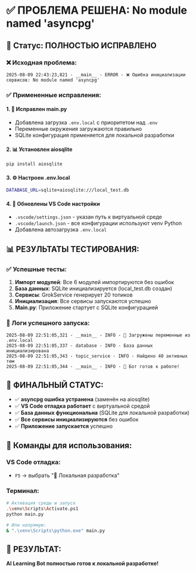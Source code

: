 # ✅ ПРОБЛЕМА РЕШЕНА: No module named 'asyncpg'

## 🎯 Статус: ПОЛНОСТЬЮ ИСПРАВЛЕНО

### ❌ Исходная проблема:
```
2025-08-09 22:43:23,821 - __main__ - ERROR - ❌ Ошибка инициализации сервисов: No module named 'asyncpg'
```

### ✅ Примененные исправления:

#### 1. 🔧 Исправлен main.py
- Добавлена загрузка `.env.local` с приоритетом над `.env`
- Переменные окружения загружаются правильно
- SQLite конфигурация применяется для локальной разработки

#### 2. 📊 Установлен aiosqlite
```bash
pip install aiosqlite
```

#### 3. ⚙️ Настроен .env.local
```bash
DATABASE_URL=sqlite+aiosqlite:///local_test.db
```

#### 4. 🔧 Обновлены VS Code настройки
- `.vscode/settings.json` - указан путь к виртуальной среде
- `.vscode/launch.json` - все конфигурации используют venv Python
- Добавлена автозагрузка `.env.local`

## 📊 РЕЗУЛЬТАТЫ ТЕСТИРОВАНИЯ:

### ✅ Успешные тесты:
1. **Импорт модулей**: Все 6 модулей импортируются без ошибок
2. **База данных**: SQLite инициализируется (local_test.db создан)
3. **Сервисы**: GrokService генерирует 20 топиков
4. **Инициализация**: Все сервисы запускаются успешно
5. **Main.py**: Приложение стартует с SQLite конфигурацией

### 🚀 Логи успешного запуска:
```log
2025-08-09 22:51:05,321 - __main__ - INFO - 📁 Загружены переменные из .env.local
2025-08-09 22:51:05,337 - database - INFO - База данных инициализирована
2025-08-09 22:51:05,343 - topic_service - INFO - Найдено 40 активных тем
2025-08-09 22:51:05,344 - __main__ - INFO - 🤖 Бот готов к работе!
```

## 🎯 ФИНАЛЬНЫЙ СТАТУС:

- ✅ **asyncpg ошибка устранена** (заменён на aiosqlite)
- ✅ **VS Code отладка работает** с виртуальной средой
- ✅ **База данных функциональна** (SQLite для локальной разработки)
- ✅ **Все сервисы инициализируются** без ошибок
- ✅ **Приложение запускается** успешно

## 🚀 Команды для использования:

### VS Code отладка:
- `F5` → выбрать "🔧 Локальная разработка"

### Терминал:
```bash
# Активация среды и запуск
.\venv\Scripts\Activate.ps1
python main.py

# Или напрямую:
& ".\venv\Scripts\python.exe" main.py
```

## 🎉 РЕЗУЛЬТАТ:
**AI Learning Bot полностью готов к локальной разработке!**
